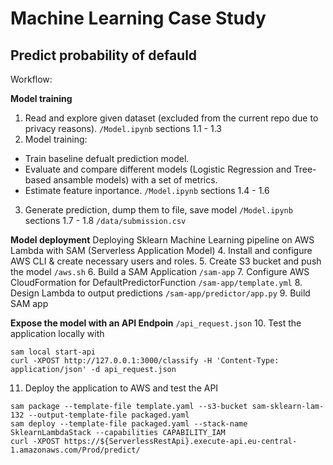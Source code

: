 # Machine Learning Case Study
## Predict probability of defauld

Workflow:

**Model training**
1. Read and explore given dataset (excluded from the current repo due to privacy reasons).
`/Model.ipynb` sections 1.1 - 1.3
2. Model training:
* Train baseline defualt prediction model.
* Evaluate and сompare different models (Logistic Regression and Tree-based ansamble models) with a set of metrics.
* Estimate feature inportance.
`/Model.ipynb` sections 1.4 - 1.6
3. Generate prediction, dump them to file, save model
`/Model.ipynb` sections 1.7 - 1.8
`/data/submission.csv`

**Model deployment**
Deploying Sklearn Machine Learning pipeline on AWS Lambda with SAM (Serverless Application Model)
4. Install and configure AWS CLI & create necessary users and roles.
5. Create S3 bucket and push the model
`/aws.sh`
6. Build a SAM Application
`/sam-app`
7. Configure AWS CloudFormation for DefaultPredictorFunction
`/sam-app/template.yml`
8. Design Lambda to output predictions
`/sam-app/predictor/app.py`
9. Build SAM app

**Expose the model with an API Endpoin**
`/api_request.json`
10. Test the application locally with
```
sam local start-api
curl -XPOST http://127.0.0.1:3000/classify -H 'Content-Type: application/json' -d api_request.json
```
11. Deploy the application to AWS and test the API
```
sam package --template-file template.yaml --s3-bucket sam-sklearn-lam-132 --output-template-file packaged.yaml
sam deploy --template-file packaged.yaml --stack-name SklearnLambdaStack --capabilities CAPABILITY_IAM
curl -XPOST https://${ServerlessRestApi}.execute-api.eu-central-1.amazonaws.com/Prod/predict/
```

